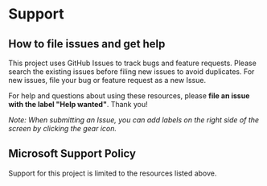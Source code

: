 # Support

## How to file issues and get help  

This project uses GitHub Issues to track bugs and feature requests. Please search the existing 
issues before filing new issues to avoid duplicates.  For new issues, file your bug or 
feature request as a new Issue.

For help and questions about using these resources, please **file an issue with the label "Help wanted"**. Thank you!

*Note: When submitting an Issue, you can add labels on the right side of the screen by clicking the gear icon.*


## Microsoft Support Policy  

Support for this project is limited to the resources listed above.
